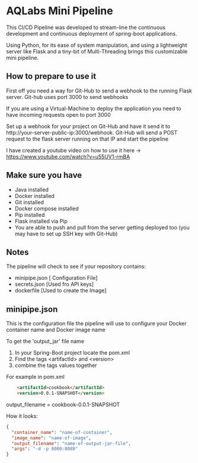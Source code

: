# AQLabs Mini Pipeline

This CI/CD Pipeline was developed to stream-line the continuous development and continuous deployment of spring-boot applications.

Using Python, for its ease of system manipulation, and using a lightweight server like Flask and a tiny-bit of Multi-Threading brings this customizable mini pipeline. 

## How to prepare to use it

First off you need a way for Git-Hub to send a webhook to the running Flask server. Git-hub uses port 3000 to send webhooks

If you are using a Virtual-Machine to deploy the application you need to have incoming requests open to port 3000

Set up a webhook for your project on Git-Hub and have it send it to http://your-server-public-ip:3000/webhook. Git-Hub will send a POST request to the flask server running on that IP and start the pipeline

I have created a youtube video on how to use it here -> https://www.youtube.com/watch?v=u55UV1-rmBA
## Make sure you have
- Java installed
- Docker installed
- Git installed
- Docker compose installed
- Pip installed
- Flask installed via Pip
- You are able to push and pull from the server getting deployed too (you may have to set up SSH key with Git-Hub)


## Notes

The pipeline will check to see if your repository contains:
- minipipe.json [ Configuration File]
- secrets.json [Used fro API keys]
- dockerfile [Used to create the Image]


## minipipe.json
This is the configuration file the pipeline will use to configure your Docker container name and Docker image name

To get the 'output_jar' file name
 1. In your Spring-Boot project locate the pom.xml
 2. Find the tags \<artifactId\> and \<version\>
 3. combine the tags values together 

For example in pom.xml
```html	
    <artifactId>cookbook</artifactId>
    <version>0.0.1-SNAPSHOT</version>
```

output_filename = cookbook-0.0.1-SNAPSHOT

How it looks:
```json
{
  "container_name": "name-of-container",
  "image_name": "name-of-image",
  "output_filename": "name-of-output-jar-file",
  "args": "-d -p 8080:8080"
}
```

